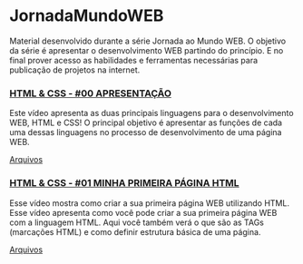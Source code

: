 # JornadaMundoWEB
Material desenvolvido durante a série Jornada ao Mundo WEB. O objetivo da série é apresentar o desenvolvimento WEB partindo do princípio. E no final prover acesso as habilidades e ferramentas necessárias para publicação de projetos na internet.

### <a href="https://youtu.be/jPiMTm3IYlk">HTML & CSS - #00 APRESENTAÇÃO</a> 
Este vídeo apresenta as duas principais linguagens para o desenvolvimento WEB, HTML e CSS! O principal objetivo é apresentar as funções de cada uma dessas linguagens no processo de desenvolvimento de uma página WEB.

<a href="./HTML%20%26%20CSS/%2300%20Apresentação/">Arquivos</a>

### <a href="https://youtu.be/jPiMTm3IYlk">HTML & CSS - #01 MINHA PRIMEIRA PÁGINA HTML</a> 
Esse vídeo mostra como criar a sua primeira página WEB utilizando HTML. Esse vídeo apresenta como você pode criar a sua primeira página WEB com a linguagem HTML. Aqui você também verá o que são as TAGs (marcações HTML) e como definir estrutura básica de uma página.

<a href="./HTML%20%26%20CSS/%2301%20Minha%20primeira%20página%20HTML/">Arquivos</a>


